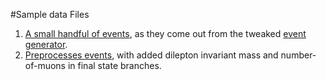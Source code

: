 #Sample data Files

1. [A small handful of events](./gntp.NuMI_C12_dilepton_inclusive.root), as they come out from the tweaked [event generator](../src/gNuMIExptEvGen.cxx).
2. [Preprocesses events](./ultralisk_server.gst.root), with added dilepton invariant mass and number-of-muons in final state branches.

